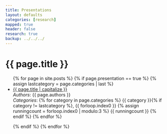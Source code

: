 ```yaml
---
title: Presentations 
layout: defaults
categories: [research]
mapped: true 
header: false 
research: true
backup: ../../../
---
```


# {{ page.title }}
<ul class="fa-ul">
{% for page in site.posts %}
{% if page.presentation == true %}
{% assign lastcategory = page.categories | last %}
<li><i class="fa-li fa fa-file-text-o fa-lg"></i><a class="major" href="{{ page.url }}">{{ page.title | capitalize }}</a> </li>
<em>Authors</em>: {{ page.authors }} <br>
<em>Categories</em>: 
{% for category in page.categories %}
{{ category }}{% if category != lastcategory %},
{{ forloop.index0 }}
{% assign runningcount = forloop.index0 | modulo:3 %}
{{ runningcount }}
{% endif %} 
{% endfor %} <p>
{% endif %}   <!-- cat-match-p -->
{% endfor %} <!-- page -->
</ul>

